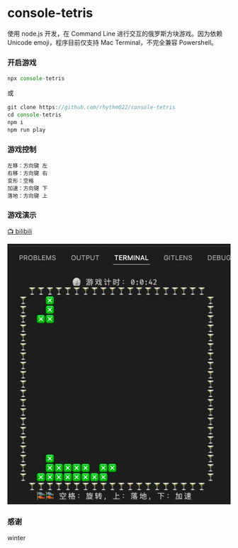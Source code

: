 # console-tetris

使用 node.js 开发，在 Command Line 进行交互的俄罗斯方块游戏。因为依赖 Unicode emoji，程序目前仅支持 Mac Terminal，不完全兼容 Powershell。


### 开启游戏
```js
npx console-tetris
```
或
```js
git clone https://github.com/rhythm022/console-tetris
cd console-tetris
npm i
npm run play 
```


### 游戏控制
```
左移：方向键 左
右移：方向键 右
变形：空格
加速：方向键 下
落地：方向键 上
```

### 游戏演示
[📺 bilibili](https://www.bilibili.com/video/BV16r4y1u753/)

![image](https://github.com/rhythm022/console-tetris/blob/main/docs/pic.gif?raw=true)

### 感谢
winter

